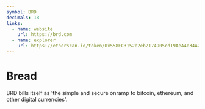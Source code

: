 ```yaml
---
symbol: BRD
decimals: 18
links:
  - name: website
    url: https://brd.com
  - name: explorer
    url: https://etherscan.io/token/0x558EC3152e2eb2174905cd19AeA4e34A23DE9aD6
---
```


# Bread

BRD bills itself as 'the simple and secure onramp to bitcoin, ethereum, and other digital currencies'.
